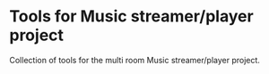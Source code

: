 Tools for Music streamer/player project
=======================================

Collection of tools for the multi room Music streamer/player project.

